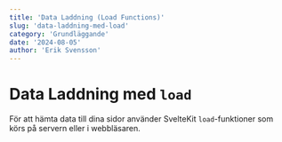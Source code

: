 ```yaml
---
title: 'Data Laddning (Load Functions)'
slug: 'data-laddning-med-load'
category: 'Grundläggande'
date: '2024-08-05'
author: 'Erik Svensson'
---
```


# Data Laddning med `load`

För att hämta data till dina sidor använder SvelteKit `load`-funktioner som körs på servern eller i webbläsaren.
